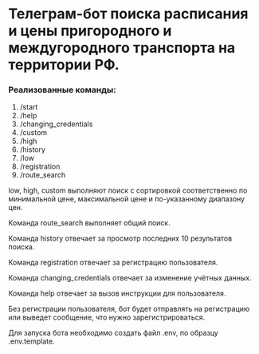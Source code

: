 
# Телеграм-бот поиска расписания и цены пригородного и междугородного транспорта на территории РФ.

### Реализованные команды:
1) /start
2) /help
3) /changing_credentials
4) /custom
5) /high
6) /history
7) /low
8) /registration
9) /route_search

low, high, custom выполняют поиск с сортировкой соответственно по минимальной цене, максимальной цене и по-указанному диапазону цен.

Команда route_search выполняет общий поиск.

Команда history отвечает за просмотр последних 10 результатов поиска.

Команда registration отвечает за регистрацию пользователя.

Команда changing_credentials отвечает за изменение учётных данных.

Команда help отвечает за вызов инструкции для пользователя.

Без регистрации пользователя, бот будет отправлять на регистрацию или выведет сообщение, что нужно зарегистрироваться.

Для запуска бота необходимо создать файл .env, по образцу .env.template.
